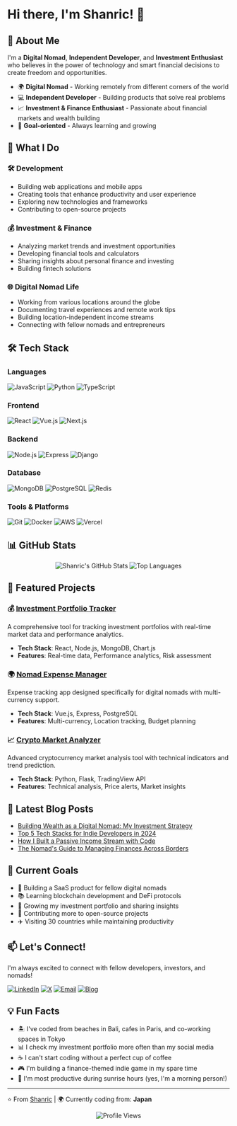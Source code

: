 # Hi there, I'm Shanric! 👋

## 🚀 About Me

I'm a **Digital Nomad**, **Independent Developer**, and **Investment Enthusiast** who believes in the power of technology and smart financial decisions to create freedom and opportunities.

- 🌍 **Digital Nomad** - Working remotely from different corners of the world
- 💻 **Independent Developer** - Building products that solve real problems
- 📈 **Investment & Finance Enthusiast** - Passionate about financial markets and wealth building
- 🎯 **Goal-oriented** - Always learning and growing

## 💼 What I Do

### 🛠️ Development
- Building web applications and mobile apps
- Creating tools that enhance productivity and user experience
- Exploring new technologies and frameworks
- Contributing to open-source projects

### 💰 Investment & Finance
- Analyzing market trends and investment opportunities
- Developing financial tools and calculators
- Sharing insights about personal finance and investing
- Building fintech solutions

### 🌐 Digital Nomad Life
- Working from various locations around the globe
- Documenting travel experiences and remote work tips
- Building location-independent income streams
- Connecting with fellow nomads and entrepreneurs

## 🛠️ Tech Stack

### Languages
![JavaScript](https://img.shields.io/badge/-JavaScript-F7DF1E?style=flat-square&logo=javascript&logoColor=black)
![Python](https://img.shields.io/badge/-Python-3776AB?style=flat-square&logo=python&logoColor=white)
![TypeScript](https://img.shields.io/badge/-TypeScript-3178C6?style=flat-square&logo=typescript&logoColor=white)

### Frontend
![React](https://img.shields.io/badge/-React-61DAFB?style=flat-square&logo=react&logoColor=black)
![Vue.js](https://img.shields.io/badge/-Vue.js-4FC08D?style=flat-square&logo=vue.js&logoColor=white)
![Next.js](https://img.shields.io/badge/-Next.js-000000?style=flat-square&logo=next.js&logoColor=white)

### Backend
![Node.js](https://img.shields.io/badge/-Node.js-339933?style=flat-square&logo=node.js&logoColor=white)
![Express](https://img.shields.io/badge/-Express-000000?style=flat-square&logo=express&logoColor=white)
![Django](https://img.shields.io/badge/-Django-092E20?style=flat-square&logo=django&logoColor=white)

### Database
![MongoDB](https://img.shields.io/badge/-MongoDB-47A248?style=flat-square&logo=mongodb&logoColor=white)
![PostgreSQL](https://img.shields.io/badge/-PostgreSQL-336791?style=flat-square&logo=postgresql&logoColor=white)
![Redis](https://img.shields.io/badge/-Redis-DC382D?style=flat-square&logo=redis&logoColor=white)

### Tools & Platforms
![Git](https://img.shields.io/badge/-Git-F05032?style=flat-square&logo=git&logoColor=white)
![Docker](https://img.shields.io/badge/-Docker-2496ED?style=flat-square&logo=docker&logoColor=white)
![AWS](https://img.shields.io/badge/-AWS-232F3E?style=flat-square&logo=amazon-aws&logoColor=white)
![Vercel](https://img.shields.io/badge/-Vercel-000000?style=flat-square&logo=vercel&logoColor=white)

## 📊 GitHub Stats

<div align="center">
  <img src="https://github-readme-stats.vercel.app/api?username=shanricx&show_icons=true&theme=radical" alt="Shanric's GitHub Stats" />
  <img src="https://github-readme-stats.vercel.app/api/top-langs/?username=shanricx&layout=compact&theme=radical" alt="Top Languages" />
</div>

## 🌟 Featured Projects

### 💰 [Investment Portfolio Tracker](https://github.com/shanricx/portfolio-tracker)
A comprehensive tool for tracking investment portfolios with real-time market data and performance analytics.
- **Tech Stack**: React, Node.js, MongoDB, Chart.js
- **Features**: Real-time data, Performance analytics, Risk assessment

### 🌍 [Nomad Expense Manager](https://github.com/shanricx/nomad-expenses)
Expense tracking app designed specifically for digital nomads with multi-currency support.
- **Tech Stack**: Vue.js, Express, PostgreSQL
- **Features**: Multi-currency, Location tracking, Budget planning

### 📈 [Crypto Market Analyzer](https://github.com/shanricx/crypto-analyzer)
Advanced cryptocurrency market analysis tool with technical indicators and trend prediction.
- **Tech Stack**: Python, Flask, TradingView API
- **Features**: Technical analysis, Price alerts, Market insights

## 📝 Latest Blog Posts

<!-- BLOG-POST-LIST:START -->
- [Building Wealth as a Digital Nomad: My Investment Strategy](https://blog.shanric.dev/wealth-building-nomad)
- [Top 5 Tech Stacks for Indie Developers in 2024](https://blog.shanric.dev/tech-stacks-2024)
- [How I Built a Passive Income Stream with Code](https://blog.shanric.dev/passive-income-code)
- [The Nomad's Guide to Managing Finances Across Borders](https://blog.shanric.dev/nomad-finance-guide)
<!-- BLOG-POST-LIST:END -->

## 🎯 Current Goals

- 🚀 Building a SaaS product for fellow digital nomads
- 📚 Learning blockchain development and DeFi protocols
- 🌱 Growing my investment portfolio and sharing insights
- 🤝 Contributing more to open-source projects
- ✈️ Visiting 30 countries while maintaining productivity

## 📫 Let's Connect!

I'm always excited to connect with fellow developers, investors, and nomads!

[![LinkedIn](https://img.shields.io/badge/-LinkedIn-0077B5?style=flat-square&logo=linkedin&logoColor=white)](https://linkedin.com/in/shanric)
[![X](https://img.shields.io/badge/-@shanricx-1DA1F2?style=flat-square&logo=x&logoColor=black)](https://x.com/shanricx)
[![Email](https://img.shields.io/badge/-Email-D14836?style=flat-square&logo=gmail&logoColor=white)](mailto:shanric.dev@gmail.com)
[![Blog](https://img.shields.io/badge/-Blog-FF5722?style=flat-square&logo=blogger&logoColor=white)](https://blog.shanric.dev)

## 💡 Fun Facts

- 🏝️ I've coded from beaches in Bali, cafes in Paris, and co-working spaces in Tokyo
- 📊 I check my investment portfolio more often than my social media
- ☕ I can't start coding without a perfect cup of coffee
- 🎮 I'm building a finance-themed indie game in my spare time
- 🌅 I'm most productive during sunrise hours (yes, I'm a morning person!)

---

⭐️ From [Shanric](https://github.com/shanricx) | 🌍 Currently coding from: **Japan**

<div align="center">
  <img src="https://komarev.com/ghpvc/?username=shanricx&color=blue&style=flat-square" alt="Profile Views" />
</div>
